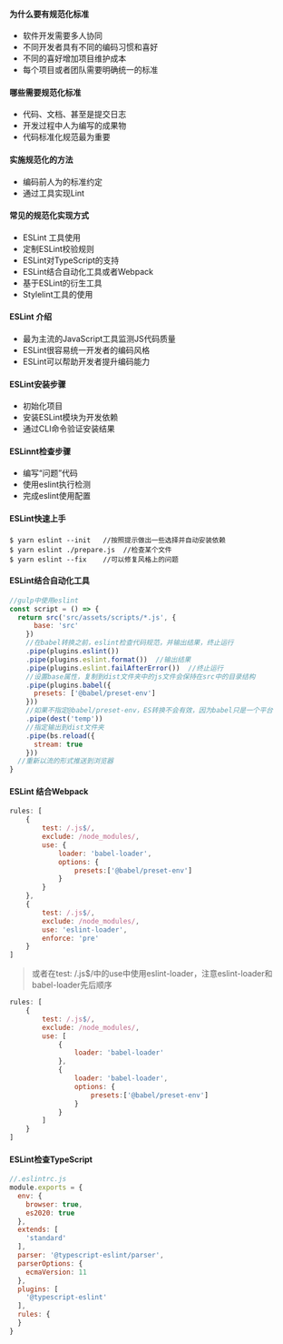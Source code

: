 #### 为什么要有规范化标准

- 软件开发需要多人协同
- 不同开发者具有不同的编码习惯和喜好
- 不同的喜好增加项目维护成本
- 每个项目或者团队需要明确统一的标准

#### 哪些需要规范化标准

- 代码、文档、甚至是提交日志
- 开发过程中人为编写的成果物
- 代码标准化规范最为重要

#### 实施规范化的方法

- 编码前人为的标准约定
- 通过工具实现Lint

#### 常见的规范化实现方式

- ESLint 工具使用
- 定制ESLint校验规则
- ESLint对TypeScript的支持
- ESLint结合自动化工具或者Webpack
- 基于ESLint的衍生工具
- Stylelint工具的使用

#### ESLint 介绍

- 最为主流的JavaScript工具监测JS代码质量
- ESLint很容易统一开发者的编码风格
- ESLint可以帮助开发者提升编码能力

#### ESLint安装步骤

- 初始化项目
- 安装ESLint模块为开发依赖
- 通过CLI命令验证安装结果

#### ESLinnt检查步骤

- 编写“问题”代码
- 使用eslint执行检测
- 完成eslint使用配置

#### ESLint快速上手

````
$ yarn eslint --init   //按照提示做出一些选择并自动安装依赖
$ yarn eslint ./prepare.js  //检查某个文件
$ yarn eslint --fix    //可以修复风格上的问题
````

#### ESLint结合自动化工具

````javascript
//gulp中使用eslint
const script = () => {
  return src('src/assets/scripts/*.js', {
      base: 'src'
    })
    //在babel转换之前，eslint检查代码规范，并输出结果，终止运行
    .pipe(plugins.eslint())
    .pipe(plugins.eslint.format())  //输出结果
    .pipe(plugins.eslint.failAfterError())  //终止运行
    //设置base属性，复制到dist文件夹中的js文件会保持在src中的目录结构
    .pipe(plugins.babel({
      presets: ['@babel/preset-env']
    }))
    //如果不指定@babel/preset-env，ES转换不会有效，因为babel只是一个平台
    .pipe(dest('temp'))
    //指定输出到dist文件夹
    .pipe(bs.reload({
      stream: true
    }))
  //重新以流的形式推送到浏览器
}
````

#### ESLint 结合Webpack

````javascript
rules: [
    {
        test: /.js$/,
        exclude: /node_modules/,
        use: {
            loader: 'babel-loader',
            options: {
                presets:['@babel/preset-env']
            }
        }
    },
    {
        test: /.js$/,
        exclude: /node_modules/,
        use: 'eslint-loader',
        enforce: 'pre'
    }
]
````

> 或者在test: /.js$/中的use中使用eslint-loader，注意eslint-loader和babel-loader先后顺序

````javascript
rules: [
    {
        test: /.js$/,
        exclude: /node_modules/,
        use: [
            {
             	loader: 'babel-loader'
            },
            {
                loader: 'babel-loader',
                options: {
                    presets:['@babel/preset-env']
                }
            }
        ]
    }
]
````

#### ESLint检查TypeScript

````javascript
//.eslintrc.js
module.exports = {
  env: {
    browser: true,
    es2020: true
  },
  extends: [
    'standard'
  ],
  parser: '@typescript-eslint/parser',
  parserOptions: {
    ecmaVersion: 11
  },
  plugins: [
    '@typescript-eslint'  
  ],
  rules: {
  }
}
````

